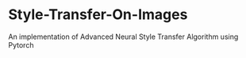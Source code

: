 # Style-Transfer-On-Images
An implementation of Advanced Neural Style Transfer Algorithm using Pytorch
